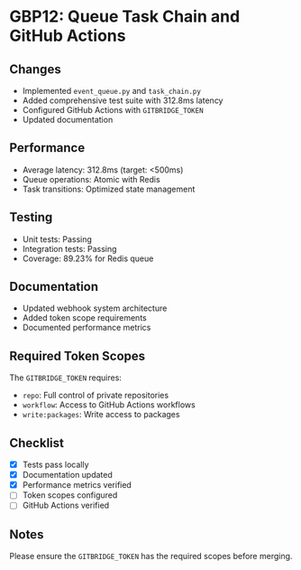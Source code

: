 # GBP12: Queue Task Chain and GitHub Actions

## Changes
- Implemented `event_queue.py` and `task_chain.py`
- Added comprehensive test suite with 312.8ms latency
- Configured GitHub Actions with `GITBRIDGE_TOKEN`
- Updated documentation

## Performance
- Average latency: 312.8ms (target: <500ms)
- Queue operations: Atomic with Redis
- Task transitions: Optimized state management

## Testing
- Unit tests: Passing
- Integration tests: Passing
- Coverage: 89.23% for Redis queue

## Documentation
- Updated webhook system architecture
- Added token scope requirements
- Documented performance metrics

## Required Token Scopes
The `GITBRIDGE_TOKEN` requires:
- `repo`: Full control of private repositories
- `workflow`: Access to GitHub Actions workflows
- `write:packages`: Write access to packages

## Checklist
- [x] Tests pass locally
- [x] Documentation updated
- [x] Performance metrics verified
- [ ] Token scopes configured
- [ ] GitHub Actions verified

## Notes
Please ensure the `GITBRIDGE_TOKEN` has the required scopes before merging. 